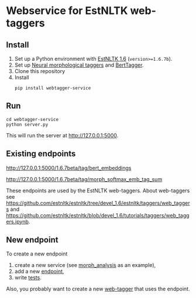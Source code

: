 # Webservice for EstNLTK web-taggers

## Install
1. Set up a Python environment with [EstNLTK 1.6](https://github.com/estnltk/estnltk/tree/devel_1.6) (`version>=1.6.7b`). 
2. Set up [Neural morphological taggers](https://github.com/estnltk/estnltk/blob/devel_1.6/tutorials/taggers/neural_morph_tagger_new.ipynb) and [BertTagger](https://github.com/estnltk/estnltk/blob/devel_1.6/tutorials/taggers/embeddings_tagger.ipynb).
3. Clone this repository
4. Install
    ```
    pip install webtagger-service
    ```

## Run
    cd webtagger-service
    python server.py
This will run the server at http://127.0.0.1:5000.    

## Existing endpoints

http://127.0.0.1:5000/1.6.7beta/tag/bert_embeddings

http://127.0.0.1:5000/1.6.7beta/tag/morph_softmax_emb_tag_sum

These endpoints are used by the EstNLTK web-taggers. About web-taggers see
https://github.com/estnltk/estnltk/tree/devel_1.6/estnltk/taggers/web_taggers and https://github.com/estnltk/estnltk/blob/devel_1.6/tutorials/taggers/web_taggers.ipynb.

## New endpoint

To create a new endpoint
1. create a new service (see [morph_analysis](webtagger_service/morph_analysis.py) as an example),
2. add a new [endpoint](webtagger_service/endpoints.py),
3. write [tests](tests).

Also, you probably want to create a new [web-tagger](https://github.com/estnltk/estnltk/tree/devel_1.6/estnltk/taggers/web_taggers) that uses the endpoint.
